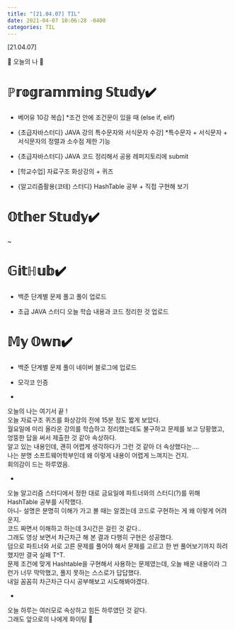 ```yaml
---
title: "[21.04.07] TIL"
date: 2021-04-07 10:06:28 -0400
categories: TIL
---
```



[21.04.07]

🙌 오늘의 나 🙌

# ℙ𝕣𝕠𝕘𝕣𝕒𝕞𝕞𝕚𝕟𝕘 𝕊𝕥𝕦𝕕𝕪✔️

- 베어유 10강 복습] 
      *조건 안에 조건문이 있을 때 (else if, elif)

- {초급자바스터디} JAVA 강의 특수문자와 서식문자 수강]
      *특수문자 + 서식문자 + 서식문자의 정렬과 소수점 제한 기능

- {초급자바스터디} JAVA 코드 정리해서 공용 레퍼지토리에 submit

- [학교수업] 자료구조 화상강의 + 퀴즈

- {알고리즘활용(코테) 스터디} HashTable 공부 + 직접 구현해 보기


# 𝕆𝕥𝕙𝕖𝕣 𝕊𝕥𝕦𝕕𝕪✔️

~

# 𝔾𝕚𝕥ℍ𝕦𝕓✔️

- 백준 단계별 문제 풀고 풀이 업로드 

- 초급 JAVA 스터디 오늘 학습 내용과 코드 정리한 것 업로드


# 𝕄𝕪 𝕆𝕨𝕟✔️

- 백준 단계별 문제 풀이 네이버 블로그에 업로드

- 모각코 인증

-

오늘의 나는 여기서 끝 !   
오늘 자료구조 퀴즈를 화상강의 전에 15분 정도 짧게 보았다.   
월요일에 미리 올라온 강의를 학습하고 정리했는데도 불구하고 문제를 보고 당황했고, 엉뚱한 답을 써서 제출한 것 같아 속상하다.   
알고 있는 내용인데, 괜히 어렵게 생각하다가 그런 것 같아 더 속상했다는….  
나는 분명 소프트웨어학부인데 왜 이렇게 내용이 어렵게 느껴지는 건지.   
회의감이 드는 하루였음.

-
오늘 알고리즘 스터디에서 정한 대로 금요일에 파트너와의 스터디(?)를 위해 HashTable 공부를 시작했다.   
아니- 설명은 분명히 이해가 가고 볼 때는 알겠는데 코드로 구현하는 게 왜 이렇게 어려운지.   
코드 짜면서 이해하고 하는데 3시간은 걸린 것 같다..   
그래도 영상 보면서 차근차근 해 본 결과 다행히 구현은 성공했다.   
덤으로 파트너와 서로 고른 문제를 풀어야 해서 문제를 고르고 한 번 풀어보기까지 하려 했지만 결국 실패 T^T.  
문제 조건에 맞게 Hashtable을 구현해서 사용하는 문제였는데, 오늘 배운 내용이라 그런가 너무 막막했고, 풀지 못하는 스스로가 답답했다.   
내일 꼼꼼히 차근차근 다시 공부해보고 시도해봐야겠다. 

-

오늘 하루는 여러모로 속상하고 힘든 하루였던 것 같다.   
그래도 앞으로의 나에게 화이팅 🌸

